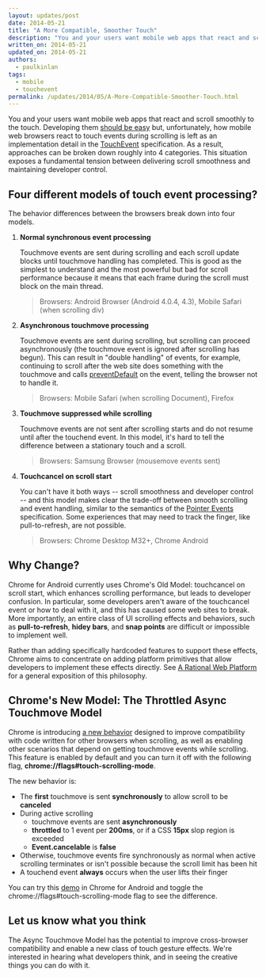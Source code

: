 ```yaml
---
layout: updates/post
date: 2014-05-21
title: "A More Compatible, Smoother Touch"
description: "You and your users want mobile web apps that react and scroll smoothly to the touch. Developing them should be easy but, unfortunately, how mobile web browsers react to touch events during scrolling is left as an implementation detail in the [TouchEvent](http://www.w3.org/TR/touch-events/) specification."
written_on: 2014-05-21
updated_on: 2014-05-21
authors:
  - paulkinlan
tags:
  - mobile
  - touchevent
permalink: /updates/2014/05/A-More-Compatible-Smoother-Touch.html
---
```

You and your users want mobile web apps that react and scroll smoothly to the
touch. Developing them [should be easy](https://developers.google.com/web/fundamentals/documentation/user-input/touch-input/) but, unfortunately, how mobile web
browsers react to touch events during scrolling is left as an implementation
detail in the [TouchEvent](http://www.w3.org/TR/touch-events/) specification. As
a result, approaches can be broken down roughly into 4 categories. This
situation exposes a fundamental tension between delivering scroll smoothness and
maintaining developer control.

## Four different models of touch event processing?

The behavior differences between the browsers break down into four models.

1. **Normal synchronous event processing**

    Touchmove events are sent during scrolling and each scroll update blocks until touchmove handling has completed. This is good as the simplest to understand and the most powerful but bad for scroll performance because it means that each frame during the scroll must block on the main thread.

    > Browsers: Android Browser (Android 4.0.4, 4.3), Mobile Safari (when
      scrolling div)

1. **Asynchronous touchmove processing**

    Touchmove events are sent during scrolling, but scrolling can proceed asynchronously (the touchmove event is ignored after scrolling has begun). This can result in "double handling" of events, for example, continuing to  scroll after the web site does something with the touchmove and calls [preventDefault](https://developer.mozilla.org/en-US/docs/Web/API/event.preventDefault) on the event, telling the browser not to handle it.

    > Browsers: Mobile Safari (when scrolling Document), Firefox

1. **Touchmove suppressed while scrolling**

    Touchmove events are not sent after scrolling starts and do not resume until after the touchend event. In this model, it's hard to tell the difference between a stationary touch and a scroll.

    > Browsers: Samsung Browser (mousemove events sent)

1. **Touchcancel on scroll start**

    You can't have it both ways -- scroll smoothness and developer control -- and this model makes clear the trade-off between smooth scrolling and event handling, similar to the semantics of the [Pointer Events](http://www.w3.org/TR/pointerevents/) specification. Some experiences that may need to track the finger, like pull-to-refresh, are not possible.

    > Browsers: Chrome Desktop M32+, Chrome Android

## Why Change?

Chrome for Android currently uses Chrome's Old Model: touchcancel on scroll
start, which enhances scrolling performance, but leads to developer confusion.
In particular, some developers aren't aware of the touchcancel event or how to
deal with it, and this has caused some web sites to break. More importantly, an
entire class of UI scrolling effects and behaviors, such as **pull-to-refresh**,
**hidey bars**, and **snap points** are difficult or impossible to implement
well.

Rather than adding specifically hardcoded features to support these effects,
Chrome aims to concentrate on adding platform primitives that allow developers
to implement these effects directly. See [A Rational Web
Platform](https://groups.google.com/a/chromium.org/forum/#!topic/blink-dev/4jBAnIVwrt0)
for a general exposition of this philosophy.

## Chrome's New Model: The Throttled Async Touchmove Model

Chrome is introducing [a new
behavior](https://groups.google.com/a/chromium.org/forum/#!topic/blink-dev/wHnyukcYBcA)
designed to improve compatibility with code written for other browsers when
scrolling, as well as enabling other scenarios that depend on getting touchmove
events while scrolling. This feature is enabled by default and you can turn it
off with the following flag,  **chrome://flags\#touch-scrolling-mode**.

The new behavior is:

* The **first** touchmove is sent **synchronously** to allow scroll to be
  **canceled**
* During active scrolling
    * touchmove events are sent **asynchronously**
    * **throttled** to 1 event per **200ms**, or if a CSS **15px** slop region
      is exceeded
    * **Event.cancelable** is **false**
* Otherwise, touchmove events fire synchronously as normal when active scrolling
  terminates or isn't possible because the scroll limit has been hit
* A touchend event **always** occurs when the user lifts their finger

You can try this [demo](http://www.rbyers.net/touchevent-scroll.html) in Chrome for Android and toggle the
chrome://flags\#touch-scrolling-mode flag to see the difference.

## Let us know what you think

The Async Touchmove Model has the potential to improve cross-browser
compatibility and enable a new class of touch gesture effects. We're interested
in hearing what developers think, and in seeing the creative things you can do
with it.
